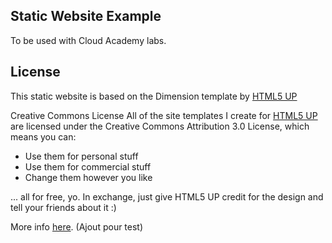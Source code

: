 Static Website Example
----------------------

To be used with Cloud Academy labs.


License
----------------------

This static website is based on the Dimension template by [HTML5 UP](https://html5up.net/)

Creative Commons License
All of the site templates I create for [HTML5 UP](https://html5up.net/) are licensed under the Creative Commons Attribution 3.0 License, which means you can:
 - Use them for personal stuff
 - Use them for commercial stuff
 - Change them however you like


... all for free, yo. In exchange, just give HTML5 UP credit for the design and tell your friends about it :)

More info [here](https://html5up.net/license). (Ajout pour test)

